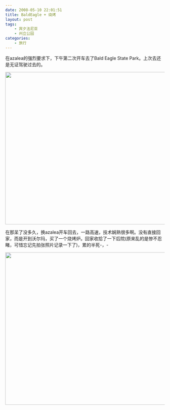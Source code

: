 ```yaml
---
date: 2008-05-10 22:01:51
title: BaldEagle + 烧烤
layout: post
tags:
    - 宾夕法尼亚
    - 州立公园
categories:
    - 旅行
---
```

在azalea的强烈要求下，下午第二次开车去了Bald Eagle State Park。上次去还是无证驾驶过去的。

<img alt="" src="https://lh5.googleusercontent.com/-J9gboUBmP_0/Sv_b2ZWI-lI/AAAAAAABbDk/NwlMoJI4EsM/s640/IMG_0919.JPG" class="alignnone" width="640" height="480" />

在那呆了没多久，换azalea开车回去，一路高速，技术娴熟很多啊。没有直接回家，而是开到沃尔玛，买了一个烧烤炉。回家收拾了一下后院(原来乱的是惨不忍睹，可惜忘记先拍张照片记录一下了)，累的半死-，-

<img alt="" src="https://lh5.googleusercontent.com/-B0wVDwNnvtI/Sv_b4ggjfSI/AAAAAAABbDk/woTYb1WUN-4/s640/IMG_0927.JPG" class="alignnone" width="640" height="480" />
